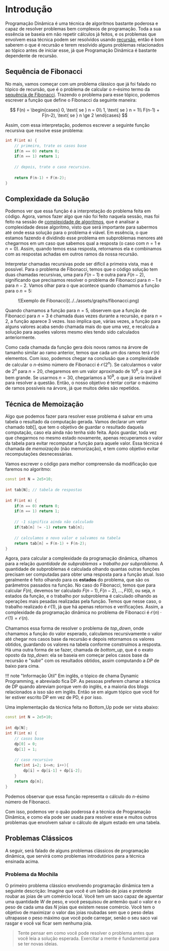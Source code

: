 # Introdução

Programação Dinâmica é uma técnica de algoritmos bastante poderosa e capaz de resolver problemas bem complexos de programação. Toda a sua essência se baseia em não repetir cálculos já feitos, e os problemas que envolvem essa técnica podem ser resolvidos usando [recursão](../recursion.md), então é bom saberem o que é recursão e terem resolvido alguns problemas relacionados ao tópico antes de iniciar esse, já que Programação Dinâmica é bastante dependente de recursão. 

## Sequência de Fibonacci

No mais, vamos começar com um problema clássico que já foi falado no tópico de recursão, que é o problema de calcular o $n$-ésimo termo da [sequência de Fibonacci](https://pt.wikipedia.org/wiki/Sequ%C3%AAncia_de_Fibonacci). Trazendo o problema para esse tópico, podemos escrever a função que define o Fibonacci da seguinte maneira:

$$
F(n) = 
\begin{cases}
    0, \text{ se } n = 0\\
    1, \text{ se } n = 1\\
    F(n-1) + F(n-2), \text{ se } n \ge 2
\end{cases}
$$

Assim, com essa interpretação, podemos escrever a seguinte função recursiva que resolve esse problema:

``` cpp linenums="1" title="fibonacci.cpp"
int F(int n) {
    // primeiro, trate os casos base
    if(n == 0) return 0;
    if(n == 1) return 1;

    // depois, trate o caso recursivo.

    return F(n-1) + F(n-2);
}
```

## Complexidade da Solução

Podemos ver que essa função é a interpretação do problema feita em código. Agora, vamos fazer algo que não foi feito naquela sessão, mas foi feito na sessão de [complexidade de algoritmos](../complexity.md), que é analisar a complexidade desse algoritmo, visto que será importante para sabermos até onde essa solução para o problema é viável. Em essência, o que estamos fazendo é dividindo esse problema em subproblemas menores até chegarmos em um caso que sabemos qual a resposta (o caso com $n=1$ e $n=0$). Assim, quando temos essa resposta, retornamos ela e combinamos com as respostas achadas em outros ramos da nossa recursão.

Interpretar chamadas recursivas pode ser difícil a primeira vista, mas é possível. Para o problema de Fibonacci, temos que o código solução tem duas chamadas recursivas, uma para $F(n-1)$ e outra para $F(n-2)$, significando que precisamos resolver o problema de Fibonacci para $n-1$ e para $n-2$. Vamos olhar para o que acontece quando chamamos a função para o $n = 5$:

<figure markdown="span" class="graphs"> 
    ![Exemplo de Fibonacci](../../assets/graphs/fibonacci.png)
</figure>

Quando chamamos a função para $n=5$, observem que a função de Fibonacci para $n=3$ é chamada duas vezes durante a recursão, e para $n=2$, a função aparece $3$ vezes. Isso implica que, várias vezes, a função para alguns valores acaba sendo chamada mais do que uma vez, e recalcula a solução para aqueles valores mesmo eles tendo sido calculados anteriormente.

Como cada chamada da função gera dois novos ramos na árvore de tamanho similar ao ramo anterior, temos que cada um dos ramos terá $\mathcal{O}(n)$ elementos. Com isso, podemos chegar na conclusão que a complexidade de calcular o $n$-ésimo número de Fibonacci é $\mathcal{O}(2^n)$. Se calcularmos o valor de $2^n$ para $n = 20$, chegaremos em um valor aproximado de $10^6$, o que já é bem grande. Se usarmos $n = 30$, chegaríamos a $10^9$, o que já seria inviável para resolver a questão. Então, o nosso objetivo é tentar cortar o máximo de ramos possíveis na árvore, já que muitos deles são repetidos.

## Técnica de Memoização

Algo que podemos fazer para resolver esse problema é salvar em uma tabela o resultado da computação gerada. Vamos declarar um vetor chamado $tab[]$, que tem o objetivo de guardar o resultado daquela computação, caso ela ainda não tenha sido feita. Após guardar, toda vez que chegarmos no mesmo estado novamente, apenas recuperamos o valor da tabela para evitar recomputar a função para aquele valor. Essa técnica é chamada de _memoização_ (não memorização), e tem como objetivo evitar recomputações desnecessárias.

Vamos escrever o código para melhor compreensão da modificação que faremos no algoritmo:

``` cpp linenums="1" title="fibonacci_dp.cpp"
const int N = 2e5+10;

int tab[N]; // tabela de respostas

int F(int n) {
    if(n == 0) return 0;
    if(n == 1) return 1;

    // -1 significa ainda não calculado
    if(tab[n] != -1) return tab[n];

    // calculamos o novo valor e salvamos na tabela
    return tab[n] = F(n-1) + F(n-2);
}
```

Agora, para calcular a complexidade da programação dinâmica, olhamos para a relação _quantidade de subproblemas $\times$ trabalho por subproblema_. A quantidade de subproblemas é calculada olhando quantas outras funções precisam ser computadas para obter uma resposta para a função atual. Isso geralmente é feito olhando para os **estados** do problema, que são os parâmetros passados na função. No caso do Fibonacci, temos que para calcular $F(n)$, devemos ter calculado $F(n-1), F(n-2), \dots, F(0)$, ou seja, $n$ estados da função, e o trabalho por subproblema é calculado olhando as operações mais pesadas realizadas pela função. Temos que nesse caso, o trabalho realizado é $\mathcal{O}(1)$, já que há apenas retornos e verificações. Assim, a complexidade da programação dinâmica no problema de Fibonacci é $\mathcal{O}(n) \cdot \mathcal{O}(1) = \mathcal{O}(n)$.

Chamamos essa forma de resolver o problema de _top\_down_, onde chamamos a função do valor esperado, calculamos recursivamente o valor até chegar nos casos base da recursão e depois retornamos os valores obtidos, guardando os valores na tabela conforme construímos a resposta. Há uma outra forma de se fazer, chamada de _bottom\_up_, que é o exato oposto da _top\_down_: ela se baseia em começar pelos casos base da recursão e "subir" com os resultados obtidos, assim computando a $DP$ de baixo para cima.

!!! note "Informação Útil"
    Em inglês, o tópico de chama Dynamic Programming, e abreviado fica DP. As pessoas preferem chamar a técnica de DP quando abreviam porque vem do inglês, e a maioria dos blogs relacionados a isso são em inglês. Então se em algum tópico que você for ler estiver escrito DP em vez de PD, é por isso.

Uma implementação da técnica feita no Bottom_Up pode ser vista abaixo:

``` cpp title="bottom_up_fibonacci_dp.cpp" linenums="1"
const int N = 2e5+10;

int dp[N];
int F(int n) {
    // casos base
    dp[0] = 0;
    dp[1] = 1;

    // caso recursivo
    for(int i=2; i<=n; i++){
        dp[i] = dp[i-1] + dp[i-2];
    }
    return dp[n];
}
```

Podemos observar que essa função representa o cálculo do $n$-ésimo número de Fibonacci.

Com isso, podemos ver o quão poderosa é a técnica de Programação Dinâmica, e como ela pode ser usada para resolver esse e muitos outros problemas que envolvem salvar o cálculo de algum estado em uma tabela.

## Problemas Clássicos

A seguir, será falado de alguns problemas clássicos de programação dinâmica, que servirá como problemas introdutórios para a técnica ensinada acima.

### Problema da Mochila

O primeiro problema clássico envolvendo programação dinâmica tem a seguinte descrição: Imagine que você é um ladrão de joias e pretende roubar as joias de um comércio local. Você tem um saco capaz de aguentar uma quantidade $W$ de peso, e você pesquisou de antemão qual o valor e o peso de cada uma das $N$ joias que existem nesse comércio. Você tem o objetivo de maximizar o valor das joias roubadas sem que o peso delas ultrapasse o peso máximo que você pode carregar, senão o seu saco vai rasgar e você vai ficar sem nenhuma joia.

> Tente pensar em como você pode resolver o problema antes que você leia a solução esperada. Exercitar a mente é fundamental para se ter novas ideias.